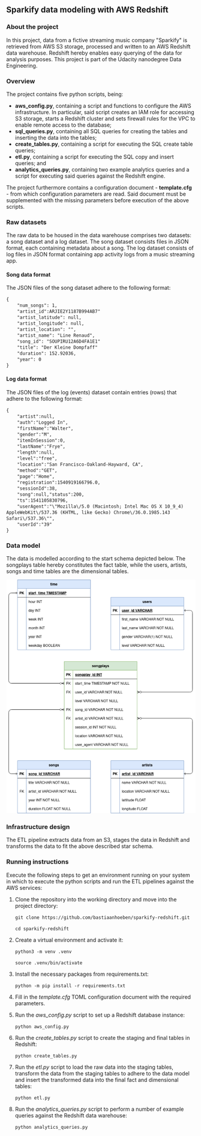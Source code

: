 ## Sparkify data modeling with AWS Redshift

### About the project

In this project, data from a fictive streaming music company "Sparkify" is retrieved from AWS S3 storage, processed and written to an AWS Redshift data warehouse. Redshift hereby enables easy querying of the data for analysis purposes. This project is part of the Udacity nanodegree Data Engineering.

### Overview

The project contains five python scripts, being:

- **aws_config.py**, containing a script and functions to configure the AWS infrastructure. In particular, said script creates an IAM role for accessing S3 storage, starts a Redshift cluster and sets firewall rules for the VPC to enable remote access to the database;
- **sql_queries.py**, containing all SQL queries for creating the tables and inserting the data into the tables;
- **create_tables.py**, containing a script for executing the SQL create table queries;
- **etl.py**, containing a script for executing the SQL copy and insert queries; and
- **analytics_queries.py**, containing two example analytics queries and a script for executing said queries against the Redshift engine.

The project furthermore contains a configuration document - **template.cfg** - from which configuration parameters are read. Said document must be supplemented with the missing parameters before execution of the above scripts.


### Raw datasets

The raw data to be housed in the data warehouse comprises two datasets: a song dataset and a log dataset. The song dataset consists files in JSON format, each containing metadata about a song. The log dataset consists of log files in JSON format containing app activity logs from a music streaming app.

#### Song data format
The JSON files of the song dataset adhere to the following format:
```
{
    "num_songs": 1, 
    "artist_id":ARJIE2Y1187B994AB7"
    "artist_latitude": null,
    "artist_longitude": null,
    "artist_location": "", 
    "artist_name": "Line Renaud", 
    "song_id": "SOUPIRU12A6D4FA1E1"
    "title": "Der Kleine Dompfaff"
    "duration": 152.92036, 
    "year": 0
}
```

#### Log data format
The JSON files of the log (events) dataset contain entries (rows) that adhere to the following format:
```
{
    "artist":null,
    "auth":"Logged In",
    "firstName":"Walter",
    "gender":"M",
    "itemInSession":0,
    "lastName":"Frye",
    "length":null,
    "level":"free",
    "location":"San Francisco-Oakland-Hayward, CA",
    "method":"GET",
    "page":"Home",
    "registration":1540919166796.0,
    "sessionId":38,
    "song":null,"status":200,
    "ts":1541105830796,
    "userAgent":"\"Mozilla\/5.0 (Macintosh; Intel Mac OS X 10_9_4) AppleWebKit\/537.36 (KHTML, like Gecko) Chrome\/36.0.1985.143 Safari\/537.36\"",
    "userId":"39"
}
```

### Data model

The data is modelled according to the start schema depicted below. The songplays table hereby constitutes the fact table, while the users, artists, songs and time tables are the dimensional tables.

![Star Schema](support_files/star_schema.png)

### Infrastructure design

The ETL pipeline extracts data from an S3, stages the data in Redshift and transforms the data to fit the above described star schema.

### Running instructions

Execute the following steps to get an environment running on your system in which to execute the python scripts and run the ETL pipelines against the AWS services:

1. Clone the repository into the working directory and move into the project
   directory:
   ```
   git clone https://github.com/bastiaanhoeben/sparkify-redshift.git
   ```
   ```
   cd sparkify-redshift
   ```   

2. Create a virtual environment and activate it:
   ```
   python3 -m venv .venv
   ```
   ```
   source .venv/bin/activate
   ```
   
3. Install the necessary packages from requirements.txt:
   ```
   python -m pip install -r requirements.txt
   ```

4. Fill in the *template.cfg* TOML configuration document with the required parameters.

5. Run the *aws_config.py* script to set up a Redshift database instance:
   ```
   python aws_config.py
   ```

6. Run the *create_tables.py* script to create the staging and final tables in Redshift:
   ```
   python create_tables.py
   ```

7. Run the *etl.py* script to load the raw data into the staging tables, transform the data from the staging tables to adhere to the data model and insert the transformed data into the final fact and dimensional tables:
   ```
   python etl.py
   ```

8. Run the *analytics_queries.py* script to perform a number of example queries against the Redshift data warehouse:
   ```
   python analytics_queries.py
   ```